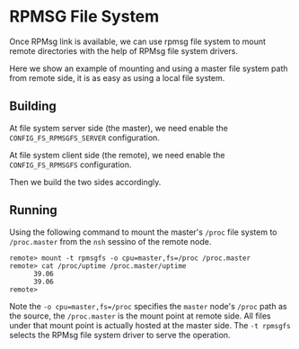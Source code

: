 # RPMSG File System

Once RPMsg link is available, we can use rpmsg file system to mount
remote directories with the help of RPMsg file system drivers.

Here we show an example of mounting and using a master file system path
from remote side, it is as easy as using a local file system.

## Building

At file system server side (the master), we need enable the
`CONFIG_FS_RPMSGFS_SERVER` configuration.

At file system client side (the remote), we need enable the
`CONFIG_FS_RPMSGFS` configuration.

Then we build the two sides accordingly.

## Running

Using the following command to mount the master's `/proc` file system to
`/proc.master` from the `nsh` sessino of the remote node.

``` console
remote> mount -t rpmsgfs -o cpu=master,fs=/proc /proc.master
remote> cat /proc/uptime /proc.master/uptime 
      39.06                                                                      
      39.06                                                                      
remote>
```

Note the `-o cpu=master,fs=/proc` specifies the `master` node's `/proc`
path as the source, the `/proc.master` is the mount point at remote
side. All files under that mount point is actually hosted at the master
side. The `-t rpmsgfs` selects the RPMsg file system driver to serve the
operation.
